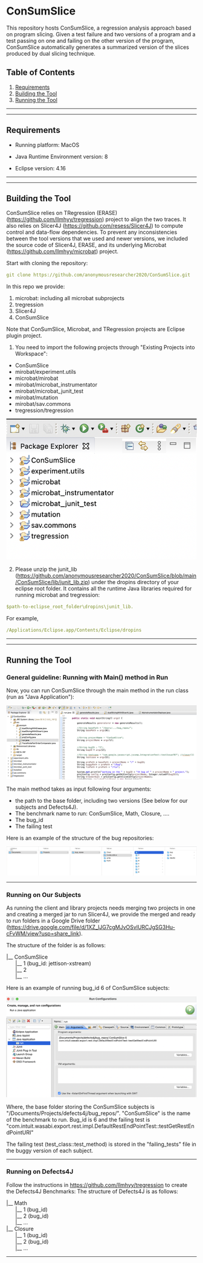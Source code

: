 # ConSumSlice

This repository hosts ConSumSlice, a regression analysis approach based on program slicing. 
Given a test failure and two versions of a program and a test passing on one and failing on the other version of the program, 
ConSumSlice automatically generates a summarized version of the slices produced by dual slicing technique. 

## Table of Contents
1. [Requirements](#Requirements)
2. [Building the Tool](#Building-the-Tool)
3. [Running the Tool](#Running-the-Tool)

---
---

## Requirements

* Running platform: MacOS

* Java Runtime Environment version: 8

* Eclipse version: 4.16

---
---

## Building the Tool

ConSumSlice relies on TRegression (ERASE) (https://github.com/llmhyy/tregression) project to align the two traces. It also relies on Slicer4J (https://github.com/resess/Slicer4J) to compute control and data-flow dependencies. 
To prevent any inconsistencies between the tool versions that we used and newer versions, 
we included the source code of Slicer4J, ERASE, and its underlying Microbat (https://github.com/llmhyy/microbat) project.

Start with cloning the repository:
````yaml
git clone https://github.com/anonymousresearcher2020/ConSumSlice.git
````
In this repo we provide:
1. microbat: including all microbat subprojects
2. tregression
3. Slicer4J
4. ConSumSlice

Note that ConSumSlice, Microbat, and TRegression projects are Eclipse plugin project. 

1. You need to import the following projects through "Existing Projects into Workspace":

- ConSumSlice
- mirobat/experiment.utils
- microbat/mirobat
- mirobat/microbat_instrumentator
- mirobat/microbat_junit_test
- mirobat/mutation
- mirobat/sav.commons
- tregression/tregression


![](/img/structure.png)

2. Please unzip the junit_lib (https://github.com/anonymousresearcher2020/ConSumSlice/blob/main/ConSumSlice/lib/junit_lib.zip) under the dropins directory of your eclipse root folder. It contains all the runtime Java libraries required for running microbat and tregression:
````yaml
$path-to-eclipse_root_folder\dropins\junit_lib.
````
For example,
````yaml
/Applications/Eclipse.app/Contents/Eclipse/dropins
````

---
---
## Running the Tool
### General guideline: Running with Main() method in Run
Now, you can run ConSumSlice through the main method in the run class (run as "Java Application"):

![](/img/run.png)

The main method takes as input following four arguments: 
- the path to the base folder, including two versions (See below for our subjects and Defects4J). 
- The benchmark name to run: ConSumSlice, Math, Closure, ....
- The bug_id
- The failing test

Here is an example of the structure of the bug repositories:

![](/img/fileStructure.png)

---

### Running on Our Subjects
As running the client and library projects needs merging two projects in one and creating a merged jar to run Slicer4J, we provide the merged and ready to run folders in a Google Drive folder (https://drive.google.com/file/d/1XZ_lJG7cgMJvOSvlURCJgSG3Hu-cFvWM/view?usp=share_link).

The structure of the folder is as follows:

|__ ConSumSlice<br />
&nbsp;&nbsp;&nbsp;&nbsp;&nbsp;&nbsp;|__ 1 (bug_id: jettison-xstream)<br />
&nbsp;&nbsp;&nbsp;&nbsp;&nbsp;&nbsp;|__ 2   <br /> 
&nbsp;&nbsp;&nbsp;&nbsp;&nbsp;&nbsp;|__ ...<br />

Here is an example of running bug_id 6 of ConSumSlice subjects:

![](/img/args.png)

Where, the base folder storing the ConSumSlice subjects is "/Documents/Projects/defects4j/bug_repos/". 
"ConSumSlice" is the name of the benchmark to run. 
Bug_id is 6 and the failing test is "com.intuit.wasabi.export.rest.impl.DefaultRestEndPointTest::testGetRestEndPointURI"

The failing test (test_class::test_method) is stored in the "failing_tests" file in the buggy version of each subject. 

---

### Running on Defects4J
Follow the instructions in https://github.com/llmhyy/tregression to create the Defects4J Benchmarks: 
The structure of Defects4J is as follows:

|__ Math<br />
&nbsp;&nbsp;&nbsp;&nbsp;&nbsp;&nbsp;|__ 1 (bug_id)<br />
&nbsp;&nbsp;&nbsp;&nbsp;&nbsp;&nbsp;|__ 2 (bug_id)<br />
&nbsp;&nbsp;&nbsp;&nbsp;&nbsp;&nbsp;|__ ...<br />
|__ Closure<br />
&nbsp;&nbsp;&nbsp;&nbsp;&nbsp;&nbsp;|__ 1 (bug_id)<br />
&nbsp;&nbsp;&nbsp;&nbsp;&nbsp;&nbsp;|__ 2 (bug_id)<br />
&nbsp;&nbsp;&nbsp;&nbsp;&nbsp;&nbsp;|__ ...<br />


---
